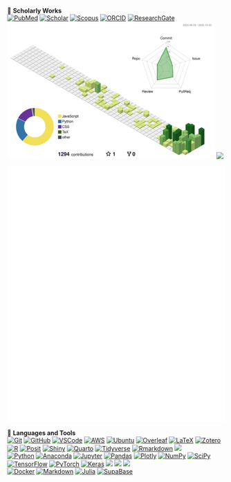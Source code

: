 🔬 **Scholarly Works**  
[![PubMed](https://img.shields.io/badge/PubMed-2C5981?logo=PubMed&logoColor=white)](https://www.ncbi.nlm.nih.gov/myncbi/1XeOuqmaFjg5z/bibliography/public/)
[![Scholar](https://img.shields.io/badge/Google%20Scholar-4285F4?logo=google-scholar&logoColor=white)](https://scholar.google.com/citations?user=MsZPCoIAAAAJ)
[![Scopus](https://img.shields.io/badge/Scopus-22a6b3?logo=Elsevier&logoColor=white)](https://www.scopus.com/authid/detail.uri?authorId=57204192355)
[![ORCID](https://img.shields.io/badge/ORCID-21B324?logo=orcid&logoColor=white)](https://orcid.org/0000-0001-5486-4945)
[![ResearchGate](https://img.shields.io/badge/ResearchGate-00CCBB?logo=researchgate&logoColor=white)](https://www.researchgate.net/profile/Jacob-Mcpherson)  
<img src="./profile-3d-contrib/profile-green-animate.svg" width="480" />
<img src="https://spotify-github-profile.kittinanx.com/api/view?uid=spotifyuser&cover_image=true&theme=default&show_offline=false&background_color=#ffffff&interchange=true&bar_color=53b14f&bar_color_cover=false" width="240" />  

![](https://raw.githubusercontent.com/jacobkmcpherson/github-stats/master/generated/overview.svg)
![](https://raw.githubusercontent.com/jacobkmcpherson/github-stats/master/generated/languages.svg)  
<!--- ![Snake animation](https://raw.githubusercontent.com/JACOBKMCPHERSON/JACOBKMCPHERSON/output/github-snake.svg) -->

🔨 **Languages and Tools**  
[![Git](https://img.shields.io/badge/git-%23F05033.svg?logo=git&logoColor=white)](https://git-scm.com/)
[![GitHub](https://img.shields.io/badge/GitHub-100000?logo=github&logoColor=white)](https://github.com/)
[![VSCode](https://img.shields.io/badge/vs%20code-007ACC?logo=visual%20studio%20code&logoColor=white)](https://code.visualstudio.com/)
[![AWS](https://img.shields.io/badge/AWS-%23FF9900.svg?logo=amazon-aws&logoColor=white)](https://aws.amazon.com/)
[![Ubuntu](https://img.shields.io/badge/Ubuntu-E95420?logo=ubuntu&logoColor=white)](https://www.ubuntu.com)
[![Overleaf](https://img.shields.io/badge/Overleaf-47A141?logo=overleaf&logoColor=white)](https://www.overleaf.com/)
[![LaTeX](https://img.shields.io/badge/latex-%23008080.svg?logo=latex&logoColor=white)](https://www.latex-project.org/)
[![Zotero](https://img.shields.io/badge/zotero-CC2936.svg?logo=zotero&logoColor=white)](https://www.zotero.org/)<br>
[![R](https://img.shields.io/badge/r-%23276DC3.svg?logo=R&logoColor=white)](https://www.r-project.org/)
[![Posit](https://img.shields.io/badge/RStudio-75AADB?logo=R&rstudio&logoColor=white)](https://posit.co/)
[![Shiny](https://img.shields.io/badge/Shiny-%23276DC3.svg?logo=r&logoColor=white)](https://shiny.posit.co/)
[![Quarto](https://img.shields.io/badge/Quarto-%23004D7A.svg?logo=r&quarto&logoColor=white)](https://quarto.org)
[![Tidyverse](https://img.shields.io/badge/tidyverse-%231A162D.svg?logo=R&logoColor=white)](https://www.tidyverse.org/)
[![Rmarkdown](https://img.shields.io/badge/R%20Markdown-%23276DC3.svg?logo=r&logoColor=white)](https://rmarkdown.rstudio.com/)
[![](https://img.shields.io/badge/ggplot2-%232A81CB.svg?logo=r&logoColor=white)](https://CRAN.R-project.org/package=ggplot2)<br>
[![Python](https://img.shields.io/badge/python-3670A0?logo=python&logoColor=ffdd54)](https://www.python.org/)
[![Anaconda](https://img.shields.io/badge/Anaconda-%2344A833.svg?logo=anaconda&logoColor=white)](https://www.anaconda.com/)
[![Jupyter](https://img.shields.io/badge/Jupyter-Orange?logo=jupyter&logoColor=white)](https://jupyter.org/)
[![Pandas](https://img.shields.io/badge/pandas-%23150458.svg?logo=pandas&logoColor=white)](https://pandas.pydata.org) 
[![Plotly](https://img.shields.io/badge/Plotly-%233F4F75.svg?logo=plotly&logoColor=white)](https://plotly.com)
[![NumPy](https://img.shields.io/badge/numpy-%23013243.svg?logo=numpy&logoColor=white)](https://numpy.org)
[![SciPy](https://img.shields.io/badge/SciPy-%230C55A5.svg?logo=scipy&logoColor=%white)](https://scipy.org/)<br>
[![TensorFlow](https://img.shields.io/badge/TensorFlow-%23FF6F00.svg?logo=TensorFlow&logoColor=white)](https://www.tensorflow.org)
[![PyTorch](https://img.shields.io/badge/PyTorch-%23EE4C2C.svg?logo=PyTorch&logoColor=white)](https://pytorch.org)
[![Keras](https://img.shields.io/badge/Keras-%23D00000.svg?logo=Keras&logoColor=white)](https://keras.io)
[![](https://img.shields.io/badge/matplotlib-224499?logo=matplotlib&logoColor=white)](https://matplotlib.org/)
[![](https://img.shields.io/badge/seaborn-377EB8?logo=seaborn&logoColor=white)](https://seaborn.pydata.org/)
[![](https://img.shields.io/badge/scikit-learn-F7931E?logo=scikit-learn&logoColor=white)](https://scikit-learn.org/)<br>
[![Docker](https://img.shields.io/badge/docker-%230db7ed.svg?logo=docker&logoColor=white)](https://www.docker.com/)
[![Markdown](https://img.shields.io/badge/markdown-%23000000.svg?logo=markdown&logoColor=white)](https://www.markdownguide.org/)
[![Julia](https://img.shields.io/badge/-Julia-9558B2?logo=julia&logoColor=white)](https://julialang.org/)
[![SupaBase](https://img.shields.io/badge/Supabase-3ECF8E?logo=supabase&logoColor=white)](https://supabase.com/)

<!--
[![](https://img.shields.io/badge/colorspace-%233B8EA5?logo=R&logoColor=white)](https://CRAN.R-project.org/package=colorspace)
[![](https://img.shields.io/badge/viridis-%236C9E3F?logo=R&logoColor=white)](https://CRAN.R-project.org/package=viridis)
[![](https://img.shields.io/badge/RColorBrewer-%234D8DC9?logo=R&logoColor=white)](https://CRAN.R-project.org/package=RColorBrewer)
[![](https://img.shields.io/badge/paletteer-%237F4FC6?logo=R&logoColor=white)](https://CRAN.R-project.org/package=paletteer)
[![](https://img.shields.io/badge/scico-%23008B8B?logo=R&logoColor=white)](https://CRAN.R-project.org/package=scico)
[![](https://img.shields.io/badge/wesanderson-%23C77CFF?logo=R&logoColor=white)](https://CRAN.R-project.org/package=wesanderson)
[![](https://img.shields.io/badge/ggthemes-%23616161?logo=R&logoColor=white)](https://CRAN.R-project.org/package=ggthemes)
[![](https://img.shields.io/badge/ggrepel-%23E76F51?logo=R&logoColor=white)](https://CRAN.R-project.org/package=ggrepel)
[![](https://img.shields.io/badge/patchwork-%232A9D8F?logo=R&logoColor=white)](https://CRAN.R-project.org/package=patchwork)
[![](https://img.shields.io/badge/cowplot-%238D99AE?logo=R&logoColor=white)](https://CRAN.R-project.org/package=cowplot)
[![](https://img.shields.io/badge/ggtext-%235C6BC0?logo=R&logoColor=white)](https://CRAN.R-project.org/package=ggtext)
[![](https://img.shields.io/badge/ggforce-%23F4A261?logo=R&logoColor=white)](https://CRAN.R-project.org/package=ggforce)
[![](https://img.shields.io/badge/ggraph-%239C27B0?logo=R&logoColor=white)](https://CRAN.R-project.org/package=ggraph)
[![](https://img.shields.io/badge/highcharter-%230069B4?logo=R&logoColor=white)](https://CRAN.R-project.org/package=highcharter)
[![](https://img.shields.io/badge/echarts4r-%23D61F1F?logo=R&logoColor=white)](https://CRAN.R-project.org/package=echarts4r)
[![](https://img.shields.io/badge/sf-%23007ACC?logo=R&logoColor=white)](https://CRAN.R-project.org/package=sf)
[![](https://img.shields.io/badge/tmap-%23537A8B?logo=R&logoColor=white)](https://CRAN.R-project.org/package=tmap)
[![](https://img.shields.io/badge/leaflet-%23328F5B?logo=R&logoColor=white)](https://CRAN.R-project.org/package=leaflet)
[![](https://img.shields.io/badge/tibble-%233C1F7D.svg?logo=R&tibble&logoColor=white)](https://CRAN.R-project.org/package=tibble)
[![](https://img.shields.io/badge/dplyr-%231DAF31.svg?logo=R&dplyr&logoColor=white)](https://CRAN.R-project.org/package=dplyr)
[![](https://img.shields.io/badge/rlang-%23E01E30.svg?logo=R&rlang&logoColor=white)](https://CRAN.R-project.org/package=rlang)
[![](https://img.shields.io/badge/lifecycle-%23EAB030.svg?logo=R&lifecycle&logoColor=white)](https://CRAN.R-project.org/package=lifecycle)
[![](https://img.shields.io/badge/cli-%230090D1.svg?logo=R&cli&logoColor=white)](https://CRAN.R-project.org/package=cli)
[![](https://img.shields.io/badge/purrr-%2371A8FF.svg?logo=R&purrr&logoColor=white)](https://CRAN.R-project.org/package=purrr)
[![](https://img.shields.io/badge/glue-%237F4FC6.svg?logo=R&glue&logoColor=white)](https://CRAN.R-project.org/package=glue)
[![](https://img.shields.io/badge/curl-%23F1502F.svg?logo=R&curl&logoColor=white)](https://CRAN.R-project.org/package=curl)
[![](https://img.shields.io/badge/readr-%233B9EDE.svg?logo=R&readr&logoColor=white)](https://CRAN.R-project.org/package=readr)
[![](https://img.shields.io/badge/vctrs-%23FF7F0E.svg?logo=R&vctrs&logoColor=white)](https://CRAN.R-project.org/package=vctrs)
[![](https://img.shields.io/badge/scales-%23681DFF.svg?logo=R&scales&logoColor=white)](https://CRAN.R-project.org/package=scales)
[![](https://img.shields.io/badge/jsonlite-%23E377C2.svg?logo=R&jsonlite&logoColor=white)](https://CRAN.R-project.org/package=jsonlite)
[![](https://img.shields.io/badge/testthat-%2393930B.svg?logo=R&testthat&logoColor=white)](https://CRAN.R-project.org/package=testthat)
[![](https://img.shields.io/badge/readxl-%23449968.svg?logo=R&readxl&logoColor=white)](https://CRAN.R-project.org/package=readxl)
[![](https://img.shields.io/badge/tidyr-%23D62728.svg?logo=R&tidyr&logoColor=white)](https://CRAN.R-project.org/package=tidyr)
[![](https://img.shields.io/badge/ragg-%23BCBD22.svg?logo=R&ragg&logoColor=white)](https://CRAN.R-project.org/package=ragg)
[![](https://img.shields.io/badge/xfun-%2317BECF.svg?logo=R&xfun&logoColor=white)](https://CRAN.R-project.org/package=xfun)
[![](https://img.shields.io/badge/waldo-%230DB14B.svg?logo=R&waldo&logoColor=white)](https://CRAN.R-project.org/package=waldo)
[![](https://img.shields.io/badge/stringr-%23478CBF.svg?logo=R&stringr&logoColor=white)](https://CRAN.R-project.org/package=stringr)
[![](https://img.shields.io/badge/magrittr-%23FF4B00.svg?logo=R&magrittr&logoColor=white)](https://CRAN.R-project.org/package=magrittr)
[![](https://img.shields.io/badge/pillar-%237F3C8D.svg?logo=R&pillar&logoColor=white)](https://CRAN.R-project.org/package=pillar)
[![](https://img.shields.io/badge/fansi-%2364B5F6.svg?logo=R&fansi&logoColor=white)](https://CRAN.R-project.org/package=fansi)
[![](https://img.shields.io/badge/ellipsis-%23E64A19.svg?logo=R&ellipsis&logoColor=white)](https://CRAN.R-project.org/package=ellipsis)
[![](https://img.shields.io/badge/withr-%2331A354.svg?logo=R&withr&logoColor=white)](https://CRAN.R-project.org/package=withr)
[![](https://img.shields.io/badge/callr-%2360056D.svg?logo=R&callr&logoColor=white)](https://CRAN.R-project.org/package=callr)
[![](https://img.shields.io/badge/MASS-%23007ACC.svg?logo=R&logoColor=white)](https://CRAN.R-project.org/package=MASS)
[![](https://img.shields.io/badge/knitr-%23FFB300.svg?logo=R&knitr&logoColor=white)](https://CRAN.R-project.org/package=knitr)
[![](https://img.shields.io/badge/Matrix-%231C75BC.svg?logo=R&Matrix&logoColor=white)](https://CRAN.R-project.org/package=Matrix)

[![](https://img.shields.io/badge/xarray-DC0000?logo=Python&logoColor=white)](http://xarray.pydata.org/)
[![](https://img.shields.io/badge/dask-F16824?logo=Python&logoColor=white)](https://dask.org/)
[![](https://img.shields.io/badge/Pillow-B19CD9?logo=Python&logoColor=white)](https://python-pillow.org/)
[![](https://img.shields.io/badge/sympy-3B5526?logo=Python&logoColor=white)](https://www.sympy.org/)
[![](https://img.shields.io/badge/statsmodels-005C5C?logo=Python&logoColor=white)](https://www.statsmodels.org/)
[![](https://img.shields.io/badge/networkx-107895?logo=Python&logoColor=white)](https://networkx.org/)
[![](https://img.shields.io/badge/joblib-B8860B?logo=Python&logoColor=white)](https://joblib.readthedocs.io/)
[![](https://img.shields.io/badge/numba-FF6600?logo=Python&logoColor=white)](https://numba.pydata.org/)
[![](https://img.shields.io/badge/bokeh-E76F51?logo=Bokeh&logoColor=white)](https://bokeh.org/)
[![](https://img.shields.io/badge/holoviews-1A759F?logo=Python&logoColor=white)](https://holoviews.org/)
[![](https://img.shields.io/badge/altair-FF4C4C?logo=Altair&logoColor=white)](https://altair-viz.github.io/)
[![](https://img.shields.io/badge/plotnine-0C55A5?logo=Python&logoColor=white)](https://plotnine.org/)
[![](https://img.shields.io/badge/mayavi-7B68EE?logo=Python&logoColor=white)](https://docs.enthought.com/mayavi/mayavi/)
[![](https://img.shields.io/badge/xgboost-FF6600?logo=Python&logoColor=white)](https://xgboost.readthedocs.io/)
[![](https://img.shields.io/badge/lightgbm-008000?logo=Python&logoColor=white)](https://lightgbm.readthedocs.io/)
[![](https://img.shields.io/badge/catboost-AA336A?logo=Python&logoColor=white)](https://catboost.ai/)
[![](https://img.shields.io/badge/transformers-FFB000?logo=huggingface&logoColor=white)](https://huggingface.co/docs/transformers)
[![](https://img.shields.io/badge/spacy-09A3D5?logo=spacy&logoColor=white)](https://spacy.io/)
[![](https://img.shields.io/badge/requests-0A66C2?logo=Python&logoColor=white)](https://requests.readthedocs.io/)
[![](https://img.shields.io/badge/httpx-4E89AE?logo=Python&logoColor=white)](https://www.python-httpx.org/)
[![](https://img.shields.io/badge/beautifulsoup4-8A2BE2?logo=Python&logoColor=white)](https://www.crummy.com/software/BeautifulSoup/)
[![](https://img.shields.io/badge/lxml-006400?logo=Python&logoColor=white)](https://lxml.de/)
[![](https://img.shields.io/badge/fastapi-009688?logo=fastapi&logoColor=white)](https://fastapi.tiangolo.com/)
[![](https://img.shields.io/badge/sqlalchemy-4B275F?logo=Python&logoColor=white)](https://www.sqlalchemy.org/)
[![](https://img.shields.io/badge/h5py-005B96?logo=Python&logoColor=white)](https://www.h5py.org/)
[![](https://img.shields.io/badge/pyarrow-F4A300?logo=Apache&logoColor=white)](https://arrow.apache.org/docs/python/)
[![](https://img.shields.io/badge/openpyxl-217346?logo=Python&logoColor=white)](https://openpyxl.readthedocs.io/)
[![](https://img.shields.io/badge/pyyaml-FFD43B?logo=Python&logoColor=black)](https://pyyaml.org/)
[![](https://img.shields.io/badge/tqdm-3E8E7E?logo=Python&logoColor=white)](https://tqdm.github.io/)
[![](https://img.shields.io/badge/loguru-C41E3A?logo=Python&logoColor=white)](https://loguru.readthedocs.io/)
[![](https://img.shields.io/badge/pathlib-5A5A5A?logo=Python&logoColor=white)](https://docs.python.org/3/library/pathlib.html)
[![](https://img.shields.io/badge/pytest-B23A48?logo=pytest&logoColor=white)](https://docs.pytest.org/)
[![](https://img.shields.io/badge/pydantic-FF6F00?logo=Python&logoColor=white)](https://docs.pydantic.dev/)

[![amsmath](https://img.shields.io/badge/amsmath-2C5981?logo=LaTeX&logoColor=white)](https://ctan.org/pkg/amsmath)
[![amssymb](https://img.shields.io/badge/amssymb-2C5981?logo=LaTeX&logoColor=white)](https://ctan.org/pkg/amsfonts)
[![geometry](https://img.shields.io/badge/geometry-2C5981?logo=LaTeX&logoColor=white)](https://ctan.org/pkg/geometry)
[![graphicx](https://img.shields.io/badge/graphicx-2C5981?logo=LaTeX&logoColor=white)](https://ctan.org/pkg/graphicx)
[![hyperref](https://img.shields.io/badge/hyperref-2C5981?logo=LaTeX&logoColor=white)](https://ctan.org/pkg/hyperref)
[![xcolor](https://img.shields.io/badge/xcolor-2C5981?logo=LaTeX&logoColor=white)](https://ctan.org/pkg/xcolor)
[![tikz/pgf](https://img.shields.io/badge/tikz%2Fpgf-2C5981?logo=LaTeX&logoColor=white)](https://ctan.org/pkg/pgf)
[![babel](https://img.shields.io/badge/babel-2C5981?logo=LaTeX&logoColor=white)](https://ctan.org/pkg/babel)
[![fontenc](https://img.shields.io/badge/fontenc-2C5981?logo=LaTeX&logoColor=white)](https://ctan.org/pkg/fontenc)
[![inputenc](https://img.shields.io/badge/inputenc-2C5981?logo=LaTeX&logoColor=white)](https://ctan.org/pkg/inputenc)
[![csquotes](https://img.shields.io/badge/csquotes-2C5981?logo=LaTeX&logoColor=white)](https://ctan.org/pkg/csquotes)
[![biblatex](https://img.shields.io/badge/biblatex-2C5981?logo=LaTeX&logoColor=white)](https://ctan.org/pkg/biblatex)
[![natbib](https://img.shields.io/badge/natbib-2C5981?logo=LaTeX&logoColor=white)](https://ctan.org/pkg/natbib)
[![booktabs](https://img.shields.io/badge/booktabs-2C5981?logo=LaTeX&logoColor=white)](https://ctan.org/pkg/booktabs)
[![array](https://img.shields.io/badge/array-2C5981?logo=LaTeX&logoColor=white)](https://ctan.org/pkg/array)
[![fancyhdr](https://img.shields.io/badge/fancyhdr-2C5981?logo=LaTeX&logoColor=white)](https://ctan.org/pkg/fancyhdr)
[![titlesec](https://img.shields.io/badge/titlesec-2C5981?logo=LaTeX&logoColor=white)](https://ctan.org/pkg/titlesec)
[![microtype](https://img.shields.io/badge/microtype-2C5981?logo=LaTeX&logoColor=white)](https://ctan.org/pkg/microtype)
[![siunitx](https://img.shields.io/badge/siunitx-2C5981?logo=LaTeX&logoColor=white)](https://ctan.org/pkg/siunitx)
[![cleveref](https://img.shields.io/badge/cleveref-2C5981?logo=LaTeX&logoColor=white)](https://ctan.org/pkg/cleveref)
--->

<!---
| CONTENT   | RESOURCES     | 
|----------|----------|
| Data    | [RedCap](https://project-redcap.org/) [EMBL-EBI](https://www.ebi.ac.uk/submission/) [NCBI](https://submit.ncbi.nlm.nih.gov/subs/) [BioProject](https://submit.ncbi.nlm.nih.gov/about/bioproject-biosample/) [SRA](https://submit.ncbi.nlm.nih.gov/subs/sra/) [Genome](https://submit.ncbi.nlm.nih.gov/subs/genome/) [PubChem](https://pubchem.ncbi.nlm.nih.gov/submit/) | 
Data Coalitions | [Global BioData](https://globalbiodata.org/what-we-do/global-core-biodata-resources/list-of-current-global-core-biodata-resources/) [OpenData](https://registry.opendata.aws/) [Elixir](https://elixir-europe.org/) [OmicsDI](https://www.omicsdi.org/database) [DDBJ](https://www.ddbj.nig.ac.jp/index-e.html) [EMBL-EBI](https://www.ebi.ac.uk/) [NCBI](https://ncbi.nlm.nih.gov/) [SIB](https://www.expasy.org/) | 
High-Performance Computing | [NeuroSnap AI](https://neurosnap.ai/) [NIH HPC](https://hpc.nih.gov/) [NSF Access](https://allocations.access-ci.org/get-your-first-project) [TACC](https://tacc.utexas.edu/) |
Artificial Intelligence | [Goodfellow 2016 _Deep Learning_](https://www.deeplearningbook.org/) | 
| Small Molecules Drugs | [Isomorphic Labs](https://www.isomorphiclabs.com/) [ChEBI](https://www.ebi.ac.uk/chebi/) [ChEMBL](https://www.ebi.ac.uk/chembl/) [BindingDB](https://www.bindingdb.org/rwd/bind/index.jsp) [DrugBank](https://www.drugbank.com/) [SwissDrug](https://www.molecular-modelling.ch/swiss-drug-design.html) [OrphData](https://www.orphadata.com/) [IUPHAR](https://www.guidetopharmacology.org/) [PharmGKB](https://www.pharmgkb.org/) [ChemAxon](https://chemaxon.com/) | 
| Life Science Vendors | [Thermo](https://www.thermofisher.com/us/en/home.html) [Eppendorf](https://www.eppendorf.com/us-en/) [Qiagen](https://digitalinsights.qiagen.com/products-overview/discovery-insights-portfolio/enterprise-ngs-solutions/qiagen-clc-genomics-cloud/) [Schrodinger](https://www.schrodinger.com/platform/products/virtual-cluster/) [Emerald Cloud Labs](https://www.emeraldcloudlab.com/)
| Infectious Diseases |  [BacDive](https://bacdive.dsmz.de/) [BEI](https://www.beiresources.org/) [CDC AR Isolate Bank](https://wwwn.cdc.gov/arisolatebank/) [BV-BRC](https://www.bv-brc.org/) [MGnify](https://www.ebi.ac.uk/metagenomics) [CARD](https://card.mcmaster.ca/) [Silva](https://www.arb-silva.de/) [EcoCyc](https://ecocyc.org/) [SubtiWiki](https://www.subtiwiki.uni-goettingen.de/v5/welcome) [FungiDB](https://fungidb.org/) [LPSN](https://lpsn.dsmz.de/)[ViralZone](https://viralzone.expasy.org/) [ViralHostRangeDB](https://viralhostrangedb.pasteur.cloud/) [VirusHostDB(JP)](https://www.genome.jp/virushostdb/) [Viruses(NCBI)](https://www.ncbi.nlm.nih.gov/labs/virus/) [HIVDB](https://hivdb.stanford.edu/) |
| Proteins and Enzymes | [AlphaFold](https://alphafoldserver.com/) [UniProt](https://www.uniprot.org/) [UniProt3D](https://uniprot3d.org/) [EMPIAR](https://www.ebi.ac.uk/empiar/) [EMDB](https://www.ebi.ac.uk/emdb/) [EMDataResource](https://www.emdataresource.org/) [CryoSPARC](https://cryosparc.com/) [Cryo-ET](https://cryoetdataportal.czscience.com/) [WW-PDB](https://www.wwpdb.org/)  [RCSB-PDB](https://www.rcsb.org/) [InterPro](https://www.ebi.ac.uk/interpro/) [UCSF ChimeraX](https://www.cgl.ucsf.edu/chimerax/) [OpenStructure](https://openstructure.org/) [CATH](http://www.cathdb.info/) [SBGrid](https://sbgrid.org/) [OPIG](https://opig.stats.ox.ac.uk/) [OpenTargets](https://www.opentargets.org/publications) [TCBG](https://www.ks.uiuc.edu/) | 
| Interactions & Reactions | [Reactome](https://reactome.org/) [RHEA](https://www.rhea-db.org/) [STRING](https://string-db.org/) [BRENDA](https://www.brenda-enzymes.org/) [IMEx](https://www.imexconsortium.org/) | 
| Expression |  [BioImage](https://www.ebi.ac.uk/bioimage-archive/submit/) [Expression (JAX)](https://www.informatics.jax.org/expression.shtml/) [GTEx](https://www.gtexportal.org/home/) [GXA](https://www.ebi.ac.uk/gxa/home) [GEO](https://www.ncbi.nlm.nih.gov/geo/) [ProteomeXchange](https://www.proteomexchange.org/) [Human Protein Atlas](https://www.proteinatlas.org/) [RTI](https://www.umassmed.edu/rti/oncampus/rna-tools/) [archs4](https://archs4.org/)
| Genomes & Models | [YeastGenome](https://yeastgenome.org/) [WormBase](https://wormbase.org/) [FlyBase](https://flybase.org/) [ZFin](https://zfin.org/) [GenCodes](https://www.gencodegenes.org/) [RatGenomeData](https://rgd.mcw.edu/) [Ensembl](https://useast.ensembl.org/index.html) [ClinGen](https://www.clinicalgenome.org/) |
| Other | [GO](https://geneontology.org/) [KEGG](https://www.genome.jp/kegg/kegg1.html) [MDDDB](https://mddbr.eu/) [BioModels](https://www.ebi.ac.uk/biomodels/) [LipidMaps](https://www.lipidmaps.org/) | 
| Health |  [USPSTF](https://www.uspreventiveservicestaskforce.org/webview/#/) [HealthCheckTools](https://medlineplus.gov/healthchecktools.html) [MyHealthFinder](https://odphp.health.gov/myhealthfinder) |
| Clinical Research | [ResearchMatch](https://www.researchmatch.org/) [HHS.Gov Open-Data](https://cdo.hhs.gov/s/open-data) [AllOfUs](https://allofus.nih.gov/) [UK BioBank](https://www.ukbiobank.ac.uk/) [BioBank Japan](https://biobankjp.org/en/) |
| Academia |  [AI Patient](https://geiselmed.dartmouth.edu/thesen/patient-actor-app/) [OpenEvidence](https://www.openevidence.com/) [OpenRead](https://www.openread.academy/) [Copyright.com](https://www.copyright.com/) |
